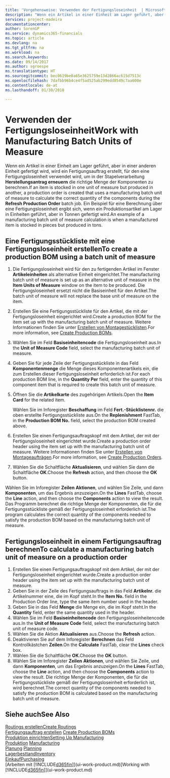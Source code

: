 ```yaml
---
title: 'Vorgehensweise: Verwenden der Fertigungsloseinheit  | Microsoft Docs'
description: "Wenn ein Artikel in einer Einheit am Lager geführt, aber in einer anderen Einheit gefertigt wird, kann ein Fertigungsauftrag erstellt werden, für den eine Fertigungsloseinheit verwendet wird, um in der Stapelverarbeitung  FA berechnen die richtige Menge der Komponenten zu berechnen. Ein Beispiel für eine Berechnung über eine Fertigungsloseinheit ergibt sich, wenn ein Produktionsartikel am Lager in Einheiten geführt, aber in Tonnen gefertigt wird."
services: project-madeira
documentationcenter: 
author: SorenGP
ms.service: dynamics365-financials
ms.topic: article
ms.devlang: na
ms.tgt_pltfrm: na
ms.workload: na
ms.search.keywords: 
ms.date: 09/14/2017
ms.author: sgroespe
ms.translationtype: HT
ms.sourcegitcommit: bec0619be0a65e3625759e13d2866ac615d7513c
ms.openlocfilehash: 7dafbb96b4ce4f5ad525ab299edd8549c7aa600e
ms.contentlocale: de-at
ms.lasthandoff: 01/30/2018

---
```

# <a name="work-with-manufacturing-batch-units-of-measure"></a><span data-ttu-id="67a3c-104">Verwenden der Fertigungsloseinheit</span><span class="sxs-lookup"><span data-stu-id="67a3c-104">Work with Manufacturing Batch Units of Measure</span></span>
<span data-ttu-id="67a3c-105">Wenn ein Artikel in einer Einheit am Lager geführt, aber in einer anderen Einheit gefertigt wird, wird ein Fertigungsauftrag erstellt, für den eine Fertigungsloseinheit verwendet wird, um in der Stapelverarbeitung **Herstellungsantrag erneuern** die richtige Menge der Komponenten zu berechnen.</span><span class="sxs-lookup"><span data-stu-id="67a3c-105">If an item is stocked in one unit of measure but produced in another, a production order is created that uses a manufacturing batch unit of measure to calculate the correct quantity of the components during the **Refresh Production Order** batch job.</span></span> <span data-ttu-id="67a3c-106">Ein Beispiel für eine Berechnung über eine Fertigungsloseinheit ergibt sich, wenn ein Produktionsartikel am Lager in Einheiten geführt, aber in Tonnen gefertigt wird.</span><span class="sxs-lookup"><span data-stu-id="67a3c-106">An example of a manufacturing batch unit of measure calculation is when a manufactured item is stocked in pieces but produced in tons.</span></span>  

## <a name="to-create-a-production-bom-using-a-batch-unit-of-measure"></a><span data-ttu-id="67a3c-107">Eine Fertigungsstückliste mit eine Fertigungsloseinheit erstellen</span><span class="sxs-lookup"><span data-stu-id="67a3c-107">To create a production BOM using a batch unit of measure</span></span>  
1.  <span data-ttu-id="67a3c-108">Die Fertigungsloseinheit wird für den zu fertigenden Artikel im Fenster **Artikeleinheiten** als alternative Einheit eingerichtet.</span><span class="sxs-lookup"><span data-stu-id="67a3c-108">The manufacturing batch unit of measure is set up as an alternative unit of measure in the **Item Units of Measure** window on the item to be produced.</span></span> <span data-ttu-id="67a3c-109">Die Fertigungsloseinheit ersetzt nicht die Basiseinheit für den Artikel.</span><span class="sxs-lookup"><span data-stu-id="67a3c-109">The batch unit of measure will not replace the base unit of measure on the item.</span></span>  
2.  <span data-ttu-id="67a3c-110">Erstellen Sie eine Fertigungsstückliste für den Artikel, die mit der Fertigungsloseinheit eingerichtet wird.</span><span class="sxs-lookup"><span data-stu-id="67a3c-110">Create a production BOM for the item set up with the manufacturing batch unit of measure.</span></span> <span data-ttu-id="67a3c-111">Weitere Informationen finden Sie unter [Erstellen von Montagestücklisten](production-how-to-create-production-boms.md).</span><span class="sxs-lookup"><span data-stu-id="67a3c-111">For more information, see [Create Production BOMs](production-how-to-create-production-boms.md).</span></span>  
3.  <span data-ttu-id="67a3c-112">Wählen Sie im Feld **Basiseinheitencode** die Fertigungsloseinheit aus.</span><span class="sxs-lookup"><span data-stu-id="67a3c-112">In the **Unit of Measure Code** field, select the manufacturing batch unit of measure.</span></span>  
4.  <span data-ttu-id="67a3c-113">Geben Sie für jede Zeile der Fertigungsstückliste in das Feld **Komponentenmenge** die Menge dieses Komponentenartikels ein, die zum Erstellen dieser Fertigungsloseinheit erforderlich ist.</span><span class="sxs-lookup"><span data-stu-id="67a3c-113">For each production BOM line, in the **Quantity Per** field, enter the quantity of this component item that is required to create this batch unit of measure.</span></span>  
5.  <span data-ttu-id="67a3c-114">Öffnen Sie die  **Artikelkarte** des zugehörigen Artikels.</span><span class="sxs-lookup"><span data-stu-id="67a3c-114">Open the **Item Card** for the related item.</span></span>  

    <span data-ttu-id="67a3c-115">Wählen Sie im Inforegister **Beschaffung** im Feld **Fert.-Stücklistennr.** die oben erstellte Fertigungsstückliste aus.</span><span class="sxs-lookup"><span data-stu-id="67a3c-115">On the **Replenishment** FastTab, in the **Production BOM No.** field, select the production BOM created above.</span></span>  
6.  <span data-ttu-id="67a3c-116">Erstellen Sie einen Fertigungsauftragskopf mit dem Artikel, der mit der Fertigungsloseinheit eingerichtet wurde.</span><span class="sxs-lookup"><span data-stu-id="67a3c-116">Create a production order header using the item set up with the manufacturing batch unit of measure.</span></span> <span data-ttu-id="67a3c-117">Weitere Informationen finden Sie unter [Erstellen von Montageaufträgen](production-how-to-create-production-orders.md).</span><span class="sxs-lookup"><span data-stu-id="67a3c-117">For more information, see [Create Production Orders](production-how-to-create-production-orders.md).</span></span>  
7.  <span data-ttu-id="67a3c-118">Wählen Sie die Schaltfläche **Aktualisieren**, und wählen Sie dann die Schaltfläche **OK**.</span><span class="sxs-lookup"><span data-stu-id="67a3c-118">Choose the **Refresh** action, and then choose  the **OK** button.</span></span>  

<span data-ttu-id="67a3c-119">Wählen Sie im Inforegister **Zeilen** **Aktionen**, und wählen Sie Zeile, und dann **Komponenten**, um das Ergebnis anzuzeigen.</span><span class="sxs-lookup"><span data-stu-id="67a3c-119">On the **Lines** FastTab, choose the **Line** action, and then choose the **Components** action to view the result.</span></span> <span data-ttu-id="67a3c-120">Das Programm berechnet die richtige Menge der Komponenten, die für die Fertigungsstückliste gemäß der Fertigungsloseinheit erforderlich ist.</span><span class="sxs-lookup"><span data-stu-id="67a3c-120">The program calculates the correct quantity of the components needed to satisfy the production BOM based on the manufacturing batch unit of measure.</span></span>  

## <a name="to-calculate-a-manufacturing-batch-unit-of-measure-on-a-production-order"></a><span data-ttu-id="67a3c-121">Fertigungsloseinheit in einem Fertigungsauftrag berechnen</span><span class="sxs-lookup"><span data-stu-id="67a3c-121">To calculate a manufacturing batch unit of measure on a production order</span></span>  
1.  <span data-ttu-id="67a3c-122">Erstellen Sie einen Fertigungsauftragskopf mit dem Artikel, der mit der Fertigungsloseinheit eingerichtet wurde.</span><span class="sxs-lookup"><span data-stu-id="67a3c-122">Create a production order header using the item set up with the manufacturing batch unit of measure.</span></span>  
2.  <span data-ttu-id="67a3c-123">Geben Sie in der Zeile des Fertigungsauftrags in das Feld **Artikelnr.** die Artikelnummer eine, die im Kopf steht.</span><span class="sxs-lookup"><span data-stu-id="67a3c-123">In the **Item No.** field in the Production Order line, type the same item number used in the header.</span></span>  
3.  <span data-ttu-id="67a3c-124">Geben Sie in das Feld **Menge** die Menge ein, die im Kopf steht.</span><span class="sxs-lookup"><span data-stu-id="67a3c-124">In the **Quantity** field, enter the same quantity used in the header.</span></span>  
4.  <span data-ttu-id="67a3c-125">Wählen Sie im Feld **Basiseinheitencode** den Fertigungsloseinheitencode aus.</span><span class="sxs-lookup"><span data-stu-id="67a3c-125">In the **Unit of Measure Code** field, select the manufacturing batch unit of measure code.</span></span>  
5.  <span data-ttu-id="67a3c-126">Wählen Sie die Aktion **Aktualisieren** aus.</span><span class="sxs-lookup"><span data-stu-id="67a3c-126">Choose the **Refresh** action.</span></span>
6.  <span data-ttu-id="67a3c-127">Deaktivieren Sie auf dem Inforegister **Berechnen** das Feld Kontrollkästchen **Zeilen**.</span><span class="sxs-lookup"><span data-stu-id="67a3c-127">On the **Calculate** FastTab, clear the **Lines** check box.</span></span>  
7.  <span data-ttu-id="67a3c-128">Wählen Sie die Schaltfläche **OK**.</span><span class="sxs-lookup"><span data-stu-id="67a3c-128">Choose the **OK** button.</span></span>  
8.  <span data-ttu-id="67a3c-129">Wählen Sie im Inforegister **Zeilen** **Aktionen**, und wählen Sie Zeile, und dann **Komponenten**, um das Ergebnis anzuzeigen.</span><span class="sxs-lookup"><span data-stu-id="67a3c-129">On the **Lines** FastTab, choose the **Line** action, and then choose the **Components** action to view the result.</span></span> <span data-ttu-id="67a3c-130">Die richtige Menge der Komponenten, die für die Fertigungsstückliste gemäß der Fertigungsloseinheit erforderlich ist, wird berechnet.</span><span class="sxs-lookup"><span data-stu-id="67a3c-130">The correct quantity of the components needed to satisfy the production BOM is calculated based on the manufacturing batch unit of measure.</span></span>  

## <a name="see-also"></a><span data-ttu-id="67a3c-131">Siehe auch</span><span class="sxs-lookup"><span data-stu-id="67a3c-131">See Also</span></span>  
[<span data-ttu-id="67a3c-132">Routings erstellen</span><span class="sxs-lookup"><span data-stu-id="67a3c-132">Create Routings</span></span>](production-how-to-create-routings.md)  
<span data-ttu-id="67a3c-133">[Fertigungsauftrag erstellen](production-how-to-create-production-boms.md)   </span><span class="sxs-lookup"><span data-stu-id="67a3c-133">[Create Production BOMs](production-how-to-create-production-boms.md)   </span></span>  
[<span data-ttu-id="67a3c-134">Produktion einrichten</span><span class="sxs-lookup"><span data-stu-id="67a3c-134">Setting Up Manufacturing</span></span>](production-configure-production-processes.md)  
<span data-ttu-id="67a3c-135">[Produktion](production-manage-manufacturing.md)  </span><span class="sxs-lookup"><span data-stu-id="67a3c-135">[Manufacturing](production-manage-manufacturing.md)  </span></span>  
<span data-ttu-id="67a3c-136">[Planung](production-planning.md) </span><span class="sxs-lookup"><span data-stu-id="67a3c-136">[Planning](production-planning.md) </span></span>  
[<span data-ttu-id="67a3c-137">Lagerbesttand</span><span class="sxs-lookup"><span data-stu-id="67a3c-137">Inventory</span></span>](inventory-manage-inventory.md)  
[<span data-ttu-id="67a3c-138">Einkauf</span><span class="sxs-lookup"><span data-stu-id="67a3c-138">Purchasing</span></span>](purchasing-manage-purchasing.md)  
<span data-ttu-id="67a3c-139">[Arbeiten mit [!INCLUDE[d365fin](includes/d365fin_md.md)]](ui-work-product.md)</span><span class="sxs-lookup"><span data-stu-id="67a3c-139">[Working with [!INCLUDE[d365fin](includes/d365fin_md.md)]](ui-work-product.md)</span></span>  

